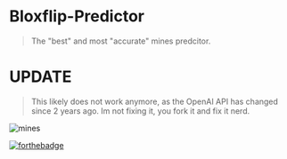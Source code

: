# Bloxflip-Predictor
> The "best" and most "accurate" mines predcitor. 

# UPDATE

> This likely does not work anymore, as the OpenAI API has changed since 2 years ago. Im not fixing it, you fork it and fix it nerd.

![mines](https://user-images.githubusercontent.com/66864263/228054649-a58172a2-6a52-42a2-b3c4-661cc06d939e.svg)


[![forthebadge](https://forthebadge.com/images/badges/its-not-a-lie-if-you-believe-it.svg)](https://forthebadge.com)

